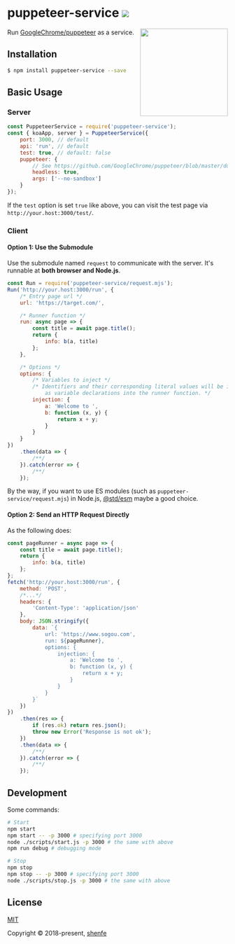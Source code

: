 # puppeteer-service <a href="https://www.npmjs.com/package/puppeteer-service"><img src="https://img.shields.io/npm/v/puppeteer-service.svg"></a>

<img src="https://user-images.githubusercontent.com/10379601/29446482-04f7036a-841f-11e7-9872-91d1fc2ea683.png" height="200" align="right">

Run [GoogleChrome/puppeteer](https://github.com/GoogleChrome/puppeteer) as a service.

## Installation

```bash
$ npm install puppeteer-service --save
```

## Basic Usage

### Server

```js
const PuppeteerService = require('puppeteer-service');
const { koaApp, server } = PuppeteerService({
    port: 3000, // default
    api: 'run', // default
    test: true, // default: false
    puppeteer: {
        // See https://github.com/GoogleChrome/puppeteer/blob/master/docs/api.md#puppeteerlaunchoptions
        headless: true,
        args: ['--no-sandbox']
    }
});
```

If the `test` option is set `true` like above, you can visit the test page via `http://your.host:3000/test/`.

### Client

#### Option 1: Use the Submodule

Use the submodule named `request` to communicate with the server. It's runnable at **both browser and Node.js**.

```js
const Run = require('puppeteer-service/request.mjs');
Run('http://your.host:3000/run', {
    /* Entry page url */
    url: 'https://target.com/',

    /* Runner function */
    run: async page => {
        const title = await page.title();
        return {
            info: b(a, title)
        };
    },

    /* Options */
    options: {
        /* Variables to inject */
        /* Identifiers and their corresponding literal values will be injected 
            as variable declarations into the runner function. */
        injection: {
            a: 'Welcome to ',
            b: function (x, y) {
                return x + y;
            }
        }
    }
})
    .then(data => {
        /**/
    }).catch(error => {
        /**/
    });
```

By the way, if you want to use ES modules (such as `puppeteer-service/request.mjs`) in Node.js, [@std/esm](https://www.npmjs.com/package/@std/esm) maybe a good choice.

#### Option 2: Send an HTTP Request Directly

As the following does:

```js
const pageRunner = async page => {
    const title = await page.title();
    return {
        info: b(a, title)
    };
};
fetch('http://your.host:3000/run', {
    method: 'POST',
    /*...*/
    headers: {
        'Content-Type': 'application/json'
    },
    body: JSON.stringify({
        data: `{
            url: 'https://www.sogou.com',
            run: ${pageRunner},
            options: {
                injection: {
                    a: 'Welcome to ',
                    b: function (x, y) {
                        return x + y;
                    }
                }
            }
        }`
    })
})
    .then(res => {
        if (res.ok) return res.json();
        throw new Error('Response is not ok');
    })
    .then(data => {
        /**/
    }).catch(error => {
        /**/
    });
```

## Development

Some commands:

```bash
# Start
npm start
npm start -- -p 3000 # specifying port 3000
node ./scripts/start.js -p 3000 # the same with above
npm run debug # debugging mode

# Stop
npm stop
npm stop -- -p 3000 # specifying port 3000
node ./scripts/stop.js -p 3000 # the same with above
```

## License

[MIT](http://opensource.org/licenses/MIT)

Copyright © 2018-present, [shenfe](https://github.com/shenfe)
